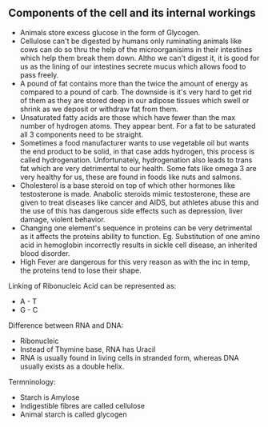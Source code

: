 ## Components of the cell and its internal workings

- Animals store excess glucose in the form of Glycogen. 
- Cellulose can't be digested by humans only ruminating animals like cows can do so thru the help of the microorganisims in their intestines which help them break them down. Altho we can't digest it, it is good for us as the lining of our intestines secrete mucus which allows food to pass freely.
- A pound of fat contains more than the twice the amount of energy as compared to a pound of carb. The downside is it's very hard to get rid of them as they are stored deep in our adipose tissues which swell or shrink as we deposit or withdraw fat from them.
- Unsaturated fatty acids are those which have fewer than the max number of hydrogen atoms. They appear bent. For a fat to be saturated all 3 components need to be straight.
- Sometimes a food manufacturer wants to use vegetable oil but wants the end product to be solid, in that case adds hydrogen, this process is called hydrogenation. Unfortunately, hydrogenation also leads to trans fat which are very detrimental to our health. Some fats like omega 3 are very healthy for us, these are found in foods like nuts and salmons.
- Cholesterol is a base steroid on top of which other hormones like testosterone is made. Anabolic steroids mimic testosterone, these are given to treat diseases like cancer and AIDS, but athletes abuse this and the use of this has dangerous side effects such as depression, liver damage, violent behavior.
- Changing one element's sequence in proteins can be very detrimental as it affects the proteins ability to function. Eg. Substitution of one amino acid in hemoglobin incorrectly results in sickle cell disease, an inherited blood disorder.
- High Fever are dangerous for this very reason as with the inc in temp, the proteins tend to lose their shape.

Linking of Ribonucleic Acid can be represented as:
- A - T
- G - C 

Difference between RNA and DNA:
- Ribonucleic<br>
- Instead of Thymine base, RNA has Uracil <br>
- RNA is usually found in living cells in stranded form, whereas DNA usually exists as a double helix.

Termninology:
- Starch is Amylose
- Indigestible fibres are called cellulose
- Animal starch is called glycogen
